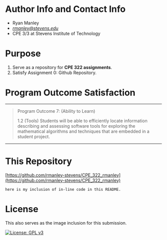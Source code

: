 # Author Info and Contact Info
- Ryan Manley
- *rmanley@stevens.edu*
- CPE 3/3 at Stevens Institute of Technology

# Purpose
1. Serve as a repository for **CPE 322 assignments**.
2. Satisfy Assignment 0: Github Repository.

# Program Outcome Satisfaction
---
> Program Outcome 7: (Ability to Learn)
>
> 1.2 (Tools) Students will be able to efficiently locate information describing and assessing software tools for exploring the mathematical algorithms and techniques that are embedded in a student project.
---

# This Repository
[https://github.com/rmanley-stevens/CPE_322_rmanley](https://github.com/rmanley-stevens/CPE_322_rmanley)

`here is my inclusion of in-line code in this README.`

# License
This also serves as the image inclusion for this submission.

[![License: GPL v3](https://img.shields.io/badge/License-GPLv3-blue.svg)](https://www.gnu.org/licenses/gpl-3.0)
